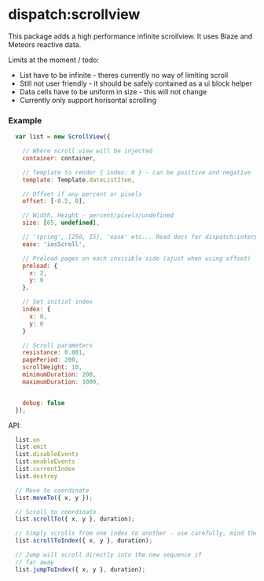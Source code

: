 dispatch:scrollview
===================

This package adds a high performance infinite scrollview. It uses Blaze and Meteors reactive data.

Limits at the moment / todo:
* List have to be infinite - theres currently no way of limiting scroll
* Still not user friendly - it should be safely contained as a ui block helper
* Data cells have to be uniform in size - this will not change
* Currently only support horisontal scrolling

### Example
```js
  var list = new ScrollView({

    // Where scroll view will be injected
    container: container,

    // Template to render { index: 0 } - can be positive and negative
    template: Template.dateListItem,

    // Offset if any percent or pixels
    offset: [-0.5, 0],

    // Width, Height - percent/pixels/undefined
    size: [65, undefined],

    // 'spring', [250, 15], 'ease' etc... Read docs for dispatch:interpolator
    ease: 'iosScroll',

    // Preload pages on each invisible side (ajust when using offset)
    preload: {
      x: 2,
      y: 0
    },

    // Set initial index
    index: {
      x: 0,
      y: 0
    }

    // Scroll parameters
    resistance: 0.001,
    pagePeriod: 200,
    scrollWeight: 10,
    minimumDuration: 200,
    maximumDuration: 1000,


    debug: false
  });
```

API:
```js
  list.on
  list.emit
  list.disableEvents
  list.enableEvents
  list.currentIndex
  list.destroy

  // Move to coordinate
  list.moveTo({ x, y });

  // Scroll to coordinate
  list.scrollTo({ x, y }, duration);

  // Simply scrolls from one index to another - use carefully, mind the speed
  list.scrollToIndex({ x, y }, duration);

  // Jump will scroll directly into the new sequence if
  // far away
  list.jumpToIndex({ x, y }, duration);
```